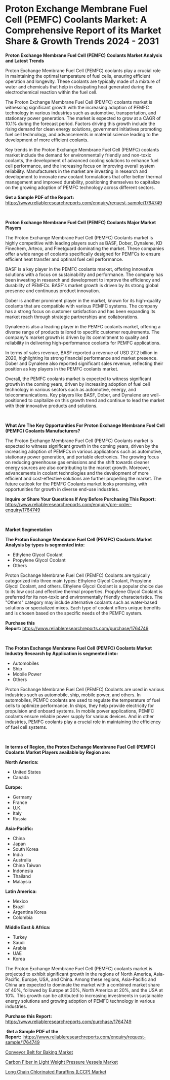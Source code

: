 <p><h1>Proton Exchange Membrane Fuel Cell (PEMFC) Coolants Market: A Comprehensive Report of its Market Share & Growth Trends 2024 - 2031</h1></p><p><strong>Proton Exchange Membrane Fuel Cell (PEMFC) Coolants Market Analysis and Latest Trends</strong></p>
<p><p>Proton Exchange Membrane Fuel Cell (PEMFC) coolants play a crucial role in maintaining the optimal temperature of fuel cells, ensuring efficient operation and longevity. These coolants are typically made of a mixture of water and chemicals that help in dissipating heat generated during the electrochemical reaction within the fuel cell.</p><p>The Proton Exchange Membrane Fuel Cell (PEMFC) coolants market is witnessing significant growth with the increasing adoption of PEMFC technology in various industries such as automotive, transportation, and stationary power generation. The market is expected to grow at a CAGR of 10.1% during the forecast period. Factors driving this growth include the rising demand for clean energy solutions, government initiatives promoting fuel cell technology, and advancements in material science leading to the development of more efficient coolants.</p><p>Key trends in the Proton Exchange Membrane Fuel Cell (PEMFC) coolants market include the demand for environmentally friendly and non-toxic coolants, the development of advanced cooling solutions to enhance fuel cell performance, and the increasing focus on improving overall system reliability. Manufacturers in the market are investing in research and development to innovate new coolant formulations that offer better thermal management and improved durability, positioning themselves to capitalize on the growing adoption of PEMFC technology across different sectors.</p></p>
<p><strong>Get a Sample PDF of the Report:&nbsp;</strong> <a href="https://www.reliableresearchreports.com/enquiry/request-sample/1764749">https://www.reliableresearchreports.com/enquiry/request-sample/1764749</a></p>
<p>&nbsp;</p>
<p><strong>Proton Exchange Membrane Fuel Cell (PEMFC) Coolants Major Market Players</strong></p>
<p><p>The Proton Exchange Membrane Fuel Cell (PEMFC) Coolants market is highly competitive with leading players such as BASF, Dober, Dynalene, KD Finechem, Arteco, and Fleetguard dominating the market. These companies offer a wide range of coolants specifically designed for PEMFCs to ensure efficient heat transfer and optimal fuel cell performance.</p><p>BASF is a key player in the PEMFC coolants market, offering innovative solutions with a focus on sustainability and performance. The company has been investing in research and development to improve the efficiency and durability of PEMFCs. BASF's market growth is driven by its strong global presence and continuous product innovation.</p><p>Dober is another prominent player in the market, known for its high-quality coolants that are compatible with various PEMFC systems. The company has a strong focus on customer satisfaction and has been expanding its market reach through strategic partnerships and collaborations.</p><p>Dynalene is also a leading player in the PEMFC coolants market, offering a diverse range of products tailored to specific customer requirements. The company's market growth is driven by its commitment to quality and reliability in delivering high-performance coolants for PEMFC applications.</p><p>In terms of sales revenue, BASF reported a revenue of USD 27.2 billion in 2020, highlighting its strong financial performance and market presence. Dober and Dynalene also reported significant sales revenue, reflecting their position as key players in the PEMFC coolants market.</p><p>Overall, the PEMFC coolants market is expected to witness significant growth in the coming years, driven by increasing adoption of fuel cell technology in various sectors such as automotive, energy, and telecommunications. Key players like BASF, Dober, and Dynalene are well-positioned to capitalize on this growth trend and continue to lead the market with their innovative products and solutions.</p></p>
<p>&nbsp;</p>
<p><strong>What Are The Key Opportunities For Proton Exchange Membrane Fuel Cell (PEMFC) Coolants Manufacturers?</strong></p>
<p><p>The Proton Exchange Membrane Fuel Cell (PEMFC) Coolants market is expected to witness significant growth in the coming years, driven by the increasing adoption of PEMFCs in various applications such as automotive, stationary power generation, and portable electronics. The growing focus on reducing greenhouse gas emissions and the shift towards cleaner energy sources are also contributing to the market growth. Moreover, advancements in coolant technologies and the development of more efficient and cost-effective solutions are further propelling the market. The future outlook for the PEMFC Coolants market looks promising, with opportunities for growth in diverse end-use industries.</p></p>
<p><strong>Inquire or Share Your Questions If Any Before Purchasing This Report:</strong> <a href="https://www.reliableresearchreports.com/enquiry/pre-order-enquiry/1764749">https://www.reliableresearchreports.com/enquiry/pre-order-enquiry/1764749</a></p>
<p>&nbsp;</p>
<p><strong>Market Segmentation</strong></p>
<p><strong>The Proton Exchange Membrane Fuel Cell (PEMFC) Coolants Market Analysis by types is segmented into:</strong></p>
<p><ul><li>Ethylene Glycol Coolant</li><li>Propylene Glycol Coolant</li><li>Others</li></ul></p>
<p><p>Proton Exchange Membrane Fuel Cell (PEMFC) Coolants are typically categorized into three main types: Ethylene Glycol Coolant, Propylene Glycol Coolant, and others. Ethylene Glycol Coolant is a popular choice due to its low cost and effective thermal properties. Propylene Glycol Coolant is preferred for its non-toxic and environmentally friendly characteristics. The "Others" category may include alternative coolants such as water-based solutions or specialized mixes. Each type of coolant offers unique benefits and is chosen based on the specific needs of the PEMFC system.</p></p>
<p><strong>Purchase this Report:&nbsp;</strong><a href="https://www.reliableresearchreports.com/purchase/1764749">https://www.reliableresearchreports.com/purchase/1764749</a></p>
<p>&nbsp;</p>
<p><strong>The Proton Exchange Membrane Fuel Cell (PEMFC) Coolants Market Industry Research by Application is segmented into:</strong></p>
<p><ul><li>Automobiles</li><li>Ship</li><li>Mobile Power</li><li>Others</li></ul></p>
<p><p>Proton Exchange Membrane Fuel Cell (PEMFC) Coolants are used in various industries such as automobile, ship, mobile power, and others. In automobiles, PEMFC coolants are used to regulate the temperature of fuel cells to optimize performance. In ships, they help provide electricity for propulsion and onboard systems. In mobile power applications, PEMFC coolants ensure reliable power supply for various devices. And in other industries, PEMFC coolants play a crucial role in maintaining the efficiency of fuel cell systems.</p></p>
<p>&nbsp;</p>
<p><strong>In terms of Region, the Proton Exchange Membrane Fuel Cell (PEMFC) Coolants Market Players available by Region are:</strong></p>
<p>
    <p> <strong> North America: </strong>
        <ul>
            <li>United States</li>
            <li>Canada</li>
        </ul>
        </p> 
    <p> <strong> Europe: </strong>
        <ul>
            <li>Germany</li>
            <li>France</li>
            <li>U.K.</li>
            <li>Italy</li>
            <li>Russia</li>
        </ul>
        </p> 
    <p> <strong> Asia-Pacific: </strong>
        <ul>
            <li>China</li>
            <li>Japan</li>
            <li>South Korea</li>
            <li>India</li>
            <li>Australia</li>
            <li>China Taiwan</li>
            <li>Indonesia</li>
            <li>Thailand</li>
            <li>Malaysia</li>
        </ul>
        </p> 
    <p> <strong> Latin America: </strong>
        <ul>
            <li>Mexico</li>
            <li>Brazil</li>
            <li>Argentina Korea</li>
            <li>Colombia</li>
        </ul>
        </p> 
    <p> <strong> Middle East & Africa: </strong>
        <ul>
            <li>Turkey</li>
            <li>Saudi</li>
            <li>Arabia</li>
            <li>UAE</li>
            <li>Korea</li>
        </ul>
    </p>
    </p>
<p><p>The Proton Exchange Membrane Fuel Cell (PEMFC) coolants market is projected to exhibit significant growth in the regions of North America, Asia-Pacific, Europe, USA, and China. Among these regions, Asia-Pacific and China are expected to dominate the market with a combined market share of 40%, followed by Europe at 30%, North America at 20%, and the USA at 10%. This growth can be attributed to increasing investments in sustainable energy solutions and growing adoption of PEMFC technology in various industries.</p></p>
<p><strong>Purchase this Report: </strong><a href="https://www.reliableresearchreports.com/purchase/1764749">https://www.reliableresearchreports.com/purchase/1764749</a></p>
<p>&nbsp;<strong>Get a Sample PDF of the Report:&nbsp;&nbsp;</strong><a href="https://www.reliableresearchreports.com/enquiry/request-sample/1764749">https://www.reliableresearchreports.com/enquiry/request-sample/1764749</a></p>
<p><strong></strong></p>
<p><p><a href="https://github.com/jsmusil/Market-Research-Report-List-2/blob/main/conveyor-belt-for-baking-market.md">Conveyor Belt for Baking Market</a></p><p><a href="https://github.com/yemakinde/Market-Research-Report-List-1/blob/main/carbon-fiber-in-light-weight-pressure-vessels-market.md">Carbon Fiber in Light Weight Pressure Vessels Market</a></p><p><a href="https://github.com/Alonsoolds3wq1d81czn8rbol/Market-Research-Report-List-1/blob/main/long-chain-chlorinated-paraffins-lccp-market.md">Long Chain Chlorinated Paraffins (LCCP) Market</a></p></p>